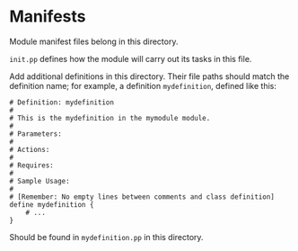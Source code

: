 Manifests
=========

Module manifest files belong in this directory.

`init.pp` defines how the module will carry out its tasks in this file.

Add additional definitions in this directory. Their file paths should match the
definition name; for example, a definition `mydefinition`, defined like this:

    # Definition: mydefinition
    #
    # This is the mydefinition in the mymodule module.
    #
    # Parameters:
    #
    # Actions:
    #
    # Requires:
    #
    # Sample Usage:
    #
    # [Remember: No empty lines between comments and class definition]
    define mydefinition {
        # ...
    }

Should be found in `mydefinition.pp` in this directory.

